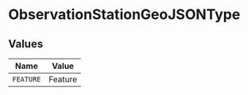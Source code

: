 # ObservationStationGeoJSONType


## Values

| Name      | Value     |
| --------- | --------- |
| `FEATURE` | Feature   |